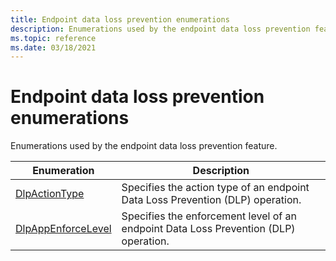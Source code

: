 ```yaml
---
title: Endpoint data loss prevention enumerations
description: Enumerations used by the endpoint data loss prevention feature.
ms.topic: reference
ms.date: 03/18/2021
---
```


# Endpoint data loss prevention enumerations

Enumerations used by the endpoint data loss prevention feature.



| Enumeration                                                       | Description                                                           |
|-------------------------------------------------------------------|-----------------------------------------------------------------------|
| [DlpActionType](endpointdlp-dlpactiontype.md)                       | Specifies the action type of an endpoint Data Loss Prevention (DLP) operation.                                  |
| [DlpAppEnforceLevel](endpointdlp-dlpappenforcelevel.md)                       | Specifies the enforcement level of an endpoint Data Loss Prevention (DLP) operation.                                  |

 
